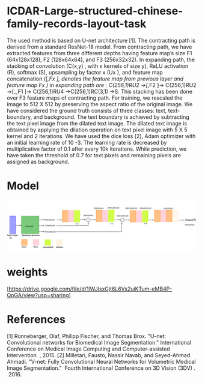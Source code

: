 # ICDAR-Large-structured-chinese-family-records-layout-task


The used method is based on U-net architecture [1]. The contracting path is derived from a standard ResNet-18 model. From contracting path, we have extracted features from three different depths having feature map’s size F1 (64x128x128), F2 (128x64x64), and F3 (256x32x32). In expanding path, the stacking of convolution (C(x,y) , with x kernels of size y), 
ReLU activation (R), softmax (S), upsampling by factor x (Ux ), and feature map concatenation ([_,Fx ], denotes the feature map from previous layer and feature map Fx ) in expanding path are : C(256,1)RU2 ->[_,F2 ]-> C(256,1)RU2 ->[_,F1 ]-> C(256,1)RU4 ->C(256,1)RC(3,1) ->S. This stacking has been done over F3 feature maps of contracting path. For training, we rescaled the image to 512 X 512 by preserving the aspect ratio of the original image. We have considered the ground truth consists of three classes: text, text-boundary, and background. The text boundary is achieved by subtracting the text pixel image from the dilated text image. The dilated text image is obtained by applying the dilation operation on text pixel image with 5 X 5 kernel and 2 iterations. We have used the dice loss [2], Adam optimizer with an initial learning rate of 10 -3. The learning rate is decreased by multiplicative factor of 0.1 after every 10k iterations. While prediction, we have taken the threshold of 0.7 for text pixels and remaining pixels are assigned as background.

# Model
![Image description](ART.png?raw=true "Title")


# weights 
[https://drive.google.com/file/d/1lWJIsxGjt6L6Vs2uiKTum-eMB4P-QpGA/view?usp=sharing]

# References
[1] Ronneberger, Olaf, Philipp Fischer, and Thomas Brox. "U-net: Convolutional networks for Biomedical Image
Segmentation." ​ International Conference on Medical Image Computing and Computer-assisted Intervention ​ , 2015.
[2] Milletari, Fausto, Nassir Navab, and Seyed-Ahmad Ahmadi. "V-net: Fully Convolutional Neural Networks for
Volumetric Medical Image Segmentation." ​ Fourth International Conference on 3D Vision (3DV) . ​ 2016.
